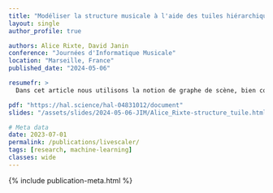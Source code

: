 ```yaml
---
title: "Modéliser la structure musicale à l'aide des tuiles hiérarchiques"
layout: single
author_profile: true

authors: Alice Rixte, David Janin
conference: "Journées d'Informatique Musicale"
location: "Marseille, France"
published_date: "2024-05-06"

resumefr: >
  Dans cet article nous utilisons la notion de graphe de scène, bien connue en informatique graphique, pour répondre au problème de la représentation musicale en informatique. Le modèle résultant, associé à un véritable langage de modélisation, doit permettre de décrire avec souplesse et flexibilité non seulement des partitions de musique mais aussi de rendre compte de la structure des oeuvres décrites. Ce modèle, son langage et sa sémantique sont illustrés ici à travers une modélisation détaillée de la comptine musicale Do, ré, mi, la perdrix.

pdf: "https://hal.science/hal-04831012/document"
slides: "/assets/slides/2024-05-06-JIM/Alice_Rixte-structure_tuile.html"

# Meta data
date: 2023-07-01
permalink: /publications/livescaler/
tags: [research, machine-learning]
classes: wide
---
```


{% include publication-meta.html %}


